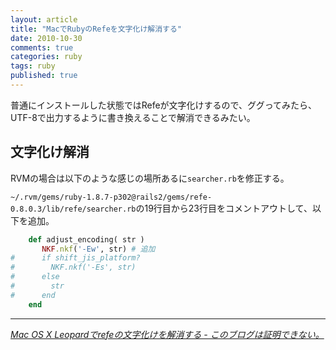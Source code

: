 ```yaml
---
layout: article
title: "MacでRubyのRefeを文字化け解消する"
date: 2010-10-30
comments: true
categories: ruby
tags: ruby
published: true
---
```


普通にインストールした状態ではRefeが文字化けするので、ググってみたら、UTF-8で出力するように書き換えることで解消できるみたい。

<!-- READMORE -->


## 文字化け解消

RVMの場合は以下のような感じの場所あるに`searcher.rb`を修正する。

`~/.rvm/gems/ruby-1.8.7-p302@rails2/gems/refe-0.8.0.3/lib/refe/searcher.rb`の19行目から23行目をコメントアウトして、以下を追加。

~~~ ruby
    def adjust_encoding( str )
       NKF.nkf('-Ew', str) # 追加
#      if shift_jis_platform?
#        NKF.nkf('-Es', str)
#      else
#        str
#      end
    end
~~~

* * *

<cite>[Mac OS X Leopardでrefeの文字化けを解消する - このブログは証明できない。](http://d.hatena.ne.jp/shunsuk/20090104/1231071443)</cite>
